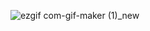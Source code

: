 
![ezgif com-gif-maker (1)_new](https://user-images.githubusercontent.com/33762342/112563095-bf38d000-8de9-11eb-8d88-e352ada7f37f.gif)



